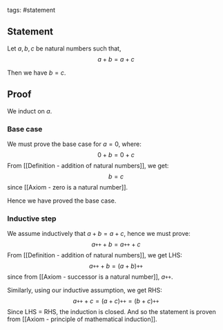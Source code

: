 tags: #statement 

## Statement

Let $a, b, c$ be natural numbers such that,
$$a + b = a + c$$

Then we have $b = c$.

## Proof

We induct on $a$.

### Base case

We must prove the base case for $a = 0$, where:
$$0 + b = 0 + c$$
From [[Definition - addition of natural numbers]], we get:
$$ b = c $$
since [[Axiom - zero is a natural number]].

Hence we have proved the base case.

### Inductive step

We assume inductively that $a + b = a + c$, hence we must prove:
$$a\texttt{++} + b = a\texttt{++} + c$$
From [[Definition - addition of natural numbers]], we get LHS:
$$a\texttt{++} + b = (a + b)\texttt{++}$$
since from [[Axiom - successor is a natural number]], $a\texttt{++}$.

Similarly, using our inductive assumption, we get RHS:
$$a\texttt{++} + c = (a + c)\texttt{++} = (b + c)\texttt{++}$$
Since LHS $=$ RHS, the induction is closed. And so the statement is proven from [[Axiom - principle of mathematical induction]].
